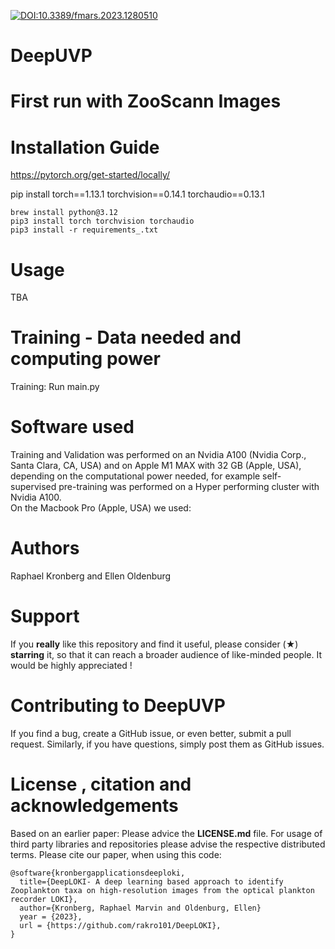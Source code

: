 [![DOI:10.3389/fmars.2023.1280510](http://img.shields.io/badge/DOI-<10.3389/fmars.2023.1280510>-<#00000>.svg)](https://doi.org/10.3389/fmars.2023.1280510)

# DeepUVP
# First run with ZooScann Images

# Installation Guide
https://pytorch.org/get-started/locally/

pip install torch==1.13.1 torchvision==0.14.1 torchaudio==0.13.1

```
brew install python@3.12
pip3 install torch torchvision torchaudio
pip3 install -r requirements_.txt
```

# Usage
TBA

# Training - Data needed and computing power

Training: Run main.py

# Software used
Training and Validation was performed on an Nvidia A$100$ (Nvidia Corp., Santa Clara, CA, USA) and on Apple M1 MAX with 32 GB (Apple, USA), depending on the computational power needed, for example self-supervised pre-training was performed on a Hyper performing cluster with Nvidia A$100$. <br>
On the Macbook Pro (Apple, USA) we used:<br>

# Authors
Raphael Kronberg and Ellen Oldenburg

# Support 
If you **really** like this repository and find it useful, please consider (★) **starring** it, so that it can reach a broader audience of like-minded people. It would be highly appreciated !

# Contributing to DeepUVP
If you find a bug, create a GitHub issue, or even better, submit a pull request. Similarly, if you have questions, simply post them as GitHub issues. 


# License , citation and acknowledgements
Based on an earlier paper:
Please advice the **LICENSE.md** file. For usage of third party libraries and repositories please advise the respective distributed terms. Please cite our paper, when using this code:

```
@software{kronbergapplicationsdeeploki,
  title={DeepLOKI- A deep learning based approach to identify Zooplankton taxa on high-resolution images from the optical plankton recorder LOKI},
  author={Kronberg, Raphael Marvin and Oldenburg, Ellen}
  year = {2023},
  url = {https://github.com/rakro101/DeepLOKI},
}
```
